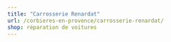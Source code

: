 ```yaml
---
title: "Carrosserie Renardat"
url: /corbieres-en-provence/carrosserie-renardat/
shop: réparation de voitures
---
```

